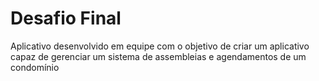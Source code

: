# Desafio Final
Aplicativo desenvolvido em equipe com o objetivo de criar um aplicativo capaz de gerenciar um sistema de assembleias e agendamentos de um condomínio
